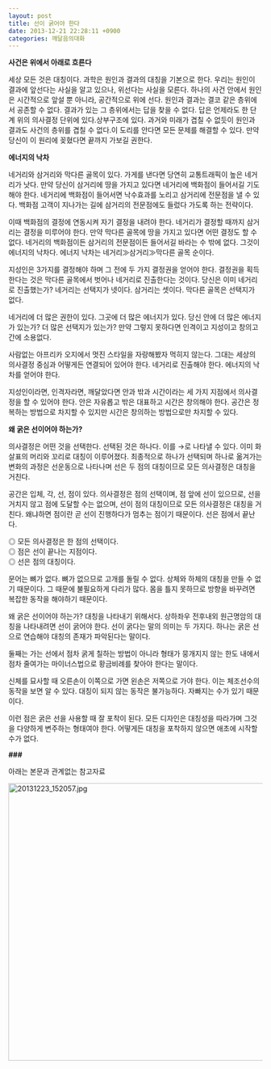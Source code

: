 ```yaml
---
layout: post
title: 선이 굵어야 한다
date: 2013-12-21 22:28:11 +0900
categories: 깨달음의대화
---
```


  


**사건은 위에서 아래로 흐른다** 


  


세상 모든 것은 대칭이다. 과학은 원인과 결과의 대칭을 기본으로 한다. 우리는 원인이 결과에 앞선다는 사실을 알고 있으나, 위선다는 사실을 모른다. 하나의 사건 안에서 원인은 시간적으로 앞설 뿐 아니라, 공간적으로 위에 선다. 원인과 결과는 결코 같은 층위에서 공존할 수 없다. 결과가 있는 그 층위에서는 답을 찾을 수 없다. 답은 언제라도 한 단계 위의 의사결정 단위에 있다.상부구조에 있다. 과거와 미래가 겹칠 수 없듯이 원인과 결과도 사건의 층위를 겹칠 수 없다.이 도리를 안다면 모든 문제를 해결할 수 있다. 만약 당신이 이 원리에 꽂혔다면 끝까지 가보길 권한다. 



  


  


**에너지의 낙차**


  


네거리와 삼거리와 막다른 골목이 있다. 가게를 낸다면 당연히 교통트래픽이 높은 네거리가 낫다. 만약 당신이 삼거리에 땅을 가지고 있다면 네거리에 백화점이 들어서길 기도해야 한다. 네거리에 백화점이 들어서면 낙수효과를 노리고 삼거리에 전문점을 낼 수 있다. 백화점 고객이 지나가는 길에 삼거리의 전문점에도 들렀다 가도록 하는 전략이다. 


  


이때 백화점의 결정에 연동시켜 자기 결정을 내려야 한다. 네거리가 결정할 때까지 삼거리는 결정을 미루어야 한다. 만약 막다른 골목에 땅을 가지고 있다면 어떤 결정도 할 수 없다. 네거리의 백화점이든 삼거리의 전문점이든 들어서길 바라는 수 밖에 없다. 그것이 에너지의 낙차다. 에너지 낙차는 네거리≫삼거리≫막다른 골목 순이다. 


  


지성인은 3가지를 결정해야 하며 그 전에 두 가지 결정권을 얻어야 한다. 결정권을 획득한다는 것은 막다른 골목에서 벗어나 네거리로 진출한다는 것이다. 당신은 이미 네거리로 진출했는가? 네거리는 선택지가 넷이다. 삼거리는 셋이다. 막다른 골목은 선택지가 없다. 


  


네거리에 더 많은 권한이 있다. 그곳에 더 많은 에너지가 있다. 당신 안에 더 많은 에너지가 있는가? 더 많은 선택지가 있는가? 만약 그렇지 못하다면 인격이고 지성이고 창의고 간에 소용없다. 


  


사람없는 아프리카 오지에서 멋진 스타일을 자랑해봤자 먹히지 않는다. 그대는 세상의 의사결정 중심과 어떻게든 연결되어 있어야 한다. 네거리로 진출해야 한다. 에너지의 낙차를 얻어야 한다.


  


지성인이라면, 인격자라면, 깨달았다면 안과 밖과 시간이라는 세 가지 지점에서 의사결정을 할 수 있어야 한다. 안은 자유롭고 밖은 대표하고 시간은 창의해야 한다. 공간은 정복하는 방법으로 차지할 수 있지만 시간은 창의하는 방법으로만 차지할 수 있다. 

  


  


 **왜 굵은 선이어야 하는가?**


  


의사결정은 어떤 것을 선택한다. 선택된 것은 하나다. 이를 →로 나타낼 수 있다. 이미 화살표의 머리와 꼬리로 대칭이 이루어졌다. 최종적으로 하나가 선택되며 하나로 옮겨가는 변화의 과정은 선운동으로 나타나며 선은 두 점의 대칭이므로 모든 의사결정은 대칭을 거친다. 


  


공간은 입체, 각, 선, 점이 있다. 의사결정은 점의 선택이며, 점 앞에 선이 있으므로, 선을 거치지 않고 점에 도달할 수는 없으며, 선이 점의 대칭이므로 모든 의사결정은 대칭을 거친다. 왜냐하면 점이란 곧 선이 진행하다가 멈추는 점이기 때문이다. 선은 점에서 끝난다.


  


◎ 모든 의사결정은 한 점의 선택이다.    
◎ 점은 선이 끝나는 지점이다.     
◎ 선은 점의 대칭이다. 


  


문어는 뼈가 없다. 뼈가 없으므로 고개를 돌릴 수 없다. 상체와 하체의 대칭을 만들 수 없기 때문이다. 그 때문에 불필요하게 다리가 많다. 몸을 틀지 못하므로 방향을 바꾸려면 복잡한 동작을 해야하기 때문이다. 


  


왜 굵은 선이어야 하는가? 대칭을 나타내기 위해서다. 상하좌우 전후내외 원근명암의 대칭을 나타내려면 선이 굵어야 한다. 선이 굵다는 말의 의미는 두 가지다. 하나는 굵은 선으로 연습해야 대칭의 존재가 파악된다는 말이다. 


  


둘째는 가는 선에서 점차 굵게 칠하는 방법이 아니라 형태가 뭉개지지 않는 한도 내에서 점차 줄여가는 마이너스법으로 황금비례를 찾아야 한다는 말이다. 


  


신체를 묘사할 때 오른손이 이쪽으로 가면 왼손은 저쪽으로 가야 한다. 이는 체조선수의 동작을 보면 알 수 있다. 대칭이 되지 않는 동작은 불가능하다. 자빠지는 수가 있기 때문이다.


  


이런 점은 굵은 선을 사용할 때 잘 포착이 된다. 모든 디자인은 대칭성을 따라가며 그것을 다양하게 변주하는 형태여야 한다. 어떻게든 대칭을 포착하지 않으면 애초에 시작할 수가 없다. 


  


 **###**

  


아래는 본문과 관계없는 참고자료

 <img alt="20131223_152057.jpg" src="assets/attach/images/198/516/425/20131223_152057.jpg" width="600" height="549" />
